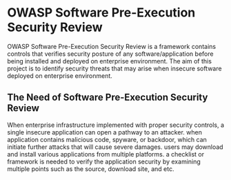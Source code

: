 # OWASP Software Pre-Execution Security Review

OWASP Software Pre-Execution Security Review is a framework contains controls that verifies security posture of any software/application before being installed and deployed on enterprise environment. The aim of this project is to identify security threats that may arise when insecure software deployed on enterprise environment. 

## The Need of Software Pre-Execution Security Review

When enterprise infrastructure implemented with proper security controls, a single insecure application can open a pathway to an attacker. when application contains malicious code, spyware, or backdoor, which can initiate further attacks that will cause severe damages. users may download and install various applications from multiple platforms. a checklist or framework is needed to verify the application security by examining multiple points such as the source, download site, and etc.
